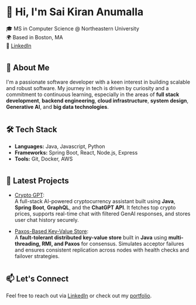 # 👋 Hi, I'm Sai Kiran Anumalla

🎓 MS in Computer Science @ Northeastern University  
🌍 Based in Boston, MA  
🔗 [LinkedIn](https://www.linkedin.com/in/saikirananumalla)

#
## 🧠 About Me

I'm a passionate software developer with a keen interest in building scalable and robust software. My journey in tech is driven by curiosity and a commitment to continuous learning, especially in the areas of **full stack development**, **backend engineering**, **cloud infrastructure**, **system design**, **Generative AI**, and **big data technologies**.

#
## 🛠️ Tech Stack

- **Languages:** Java, Javascript, Python
- **Frameworks:** Spring Boot, React, Node.js, Express
- **Tools:** Git, Docker, AWS

#
## 📝 Latest Projects

- [Crypto GPT](https://github.com/saikirananumalla/crypto-gpt):  
  A full-stack AI-powered cryptocurrency assistant built using **Java**, **Spring Boot**, **GraphQL**, and the **ChatGPT API**. It fetches top crypto prices, supports real-time chat with filtered GenAI responses, and stores user chat history securely.

- [Paxos-Based Key-Value Store](https://github.com/saikirananumalla/paxos-key-value-store):  
  A **fault-tolerant distributed key-value store** built in **Java** using **multi-threading, RMI, and Paxos** for consensus. Simulates acceptor failures and ensures consistent replication across nodes with health checks and failover strategies.

#
## 📫 Let's Connect

Feel free to reach out via [LinkedIn](https://www.linkedin.com/in/saikirananumalla) or check out my [portfolio](https://saikirananumalla.com).

